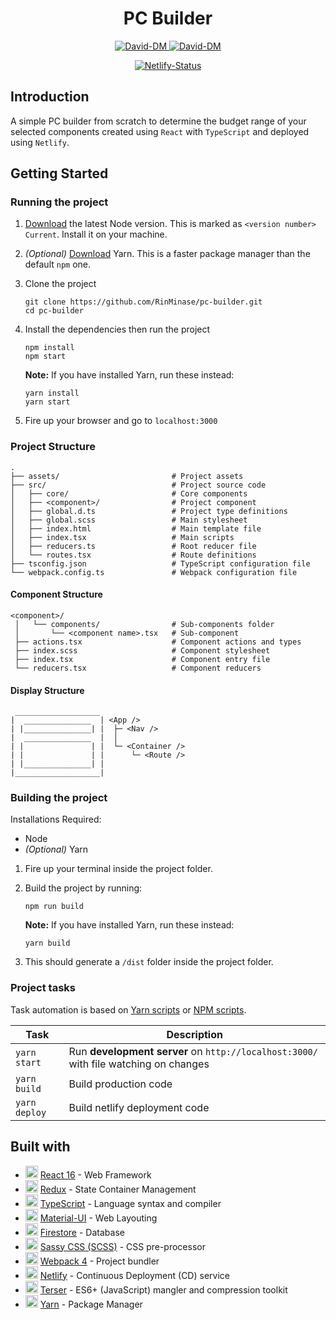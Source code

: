 <h1 align="center"> PC Builder </h1>

<p align="center">
    <a href="https://david-dm.org/RinMinase/pc-builder">
        <img alt="David-DM" src="https://img.shields.io/david/RinMinase/pc-builder?style=for-the-badge">
    </a>
    <a href="https://david-dm.org/RinMinase/pc-builder">
        <img alt="David-DM" src="https://img.shields.io/david/dev/RinMinase/pc-builder?label=dev%20dependencies&style=for-the-badge">
    </a>
</p>
<p align="center">
    <a href="https://app.netlify.com/sites/pc-builder/deploys">
        <img alt="Netlify-Status" src="https://img.shields.io/netlify/9313f52f-a422-497d-bd95-252a0101b3ba?logo=netlify&style=for-the-badge">
    </a>
</p>

## Introduction
A simple PC builder from scratch to determine the budget range of your selected components created using `React` with `TypeScript` and deployed using `Netlify`.

## Getting Started

### Running the project
1. [Download](https://nodejs.org/en/) the latest Node version. This is marked as `<version number> Current`. Install it on your machine.

2. _(Optional)_ [Download](https://yarnpkg.com/latest.msi) Yarn. This is a faster package manager than the default `npm` one.

3. Clone the project

    ```
    git clone https://github.com/RinMinase/pc-builder.git
    cd pc-builder
    ```

4. Install the dependencies then run the project

    ```
    npm install
    npm start
    ```

    **Note:** If you have installed Yarn, run these instead:

    ```
    yarn install
    yarn start
    ```

5. Fire up your browser and go to `localhost:3000`

### Project Structure
    .
    ├── assets/                         # Project assets
    ├── src/                            # Project source code
    │   ├── core/                       # Core components
    │   ├── <component>/                # Project component
    │   ├── global.d.ts                 # Project type definitions
    │   ├── global.scss                 # Main stylesheet
    │   ├── index.html                  # Main template file
    │   ├── index.tsx                   # Main scripts
    │   ├── reducers.ts                 # Root reducer file
    │   └── routes.tsx                  # Route definitions
    ├── tsconfig.json                   # TypeScript configuration file
    └── webpack.config.ts               # Webpack configuration file

#### Component Structure
    <component>/
     │   └── components/                # Sub-components folder
     │       └── <component name>.tsx   # Sub-component
     ├── actions.tsx                    # Component actions and types
     ├── index.scss                     # Component stylesheet
     ├── index.tsx                      # Component entry file
     └── reducers.tsx                   # Component reducers

#### Display Structure
     ___________________
    |  _______________  | <App />
    | |_______________| |  ├─ <Nav />
    |  _______________  |  │
    | |               | |  └─ <Container />
    | |               | |      └─ <Route />
    | |_______________| |
    |___________________|

### Building the project
Installations Required:
- Node
- _(Optional)_ Yarn

1. Fire up your terminal inside the project folder.

2. Build the project by running:

    ```
    npm run build
    ```

    **Note:** If you have installed Yarn, run these instead:

    ```
    yarn build
    ```

3. This should generate a `/dist` folder inside the project folder.

### Project tasks

Task automation is based on [Yarn scripts](https://yarnpkg.com/lang/en/docs/cli/run/) or [NPM scripts](https://docs.npmjs.com/misc/scripts).

| Task                | Description                                                                            |
| ------------------- | -------------------------------------------------------------------------------------- |
| `yarn start`        | Run **development server** on `http://localhost:3000/` with file watching on changes   |
| `yarn build`        | Build production code                                                                  |
| `yarn deploy`       | Build netlify deployment code                                                          |

## Built with
* <img width=20 height=20 src="https://reactjs.org/favicon.ico"> [React 16](https://reactjs.org/) - Web Framework
* <img width=20 height=20 src="https://redux.js.org/img/favicon/favicon.ico"> [Redux](https://reactjs.org/) - State Container Management
* <img width=20 height=20 src="https://www.typescriptlang.org/assets/images/icons/favicon-32x32.png"> [TypeScript](https://www.typescriptlang.org/) - Language syntax and compiler
* <img width=20 height=20 src="https://material-ui.com/static/favicon.ico"> [Material-UI](https://material-ui.com/) - Web Layouting
* <img width=20 height=20 src="https://firebase.google.com/favicon.ico"> [Firestore](https://cloud.google.com/firestore/) - Database
* <img width=20 height=20 src="https://sass-lang.com/favicon.ico"> [Sassy CSS (SCSS)](https://sass-lang.com/) - CSS pre-processor
* <img width=20 height=20 src="https://webpack.js.org/bc3effb418df77da9e04825c48a58a49.ico"> [Webpack 4](https://webpack.js.org/) - Project bundler
* <img width=20 height=20 src="https://www.netlify.com/img/global/favicon/favicon-32x32.png"> [Netlify](https://www.netlify.com/) - Continuous Deployment (CD) service
* <img width=20 height=20 src="https://terser.org/img/terser-square-logo.png"> [Terser](https://terser.org/) - ES6+ (JavaScript) mangler and compression toolkit
* <img width=20 height=20 src="https://yarnpkg.com/favicon.ico"> [Yarn](https://yarnpkg.com/) - Package Manager
